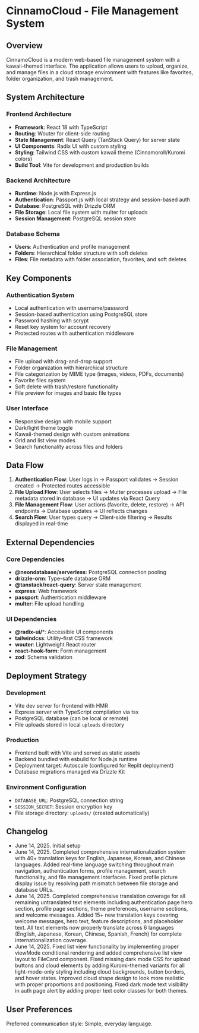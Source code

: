 # CinnamoCloud - File Management System

## Overview

CinnamoCloud is a modern web-based file management system with a kawaii-themed interface. The application allows users to upload, organize, and manage files in a cloud storage environment with features like favorites, folder organization, and trash management.

## System Architecture

### Frontend Architecture
- **Framework**: React 18 with TypeScript
- **Routing**: Wouter for client-side routing
- **State Management**: React Query (TanStack Query) for server state
- **UI Components**: Radix UI with custom styling
- **Styling**: Tailwind CSS with custom kawaii theme (Cinnamoroll/Kuromi colors)
- **Build Tool**: Vite for development and production builds

### Backend Architecture
- **Runtime**: Node.js with Express.js
- **Authentication**: Passport.js with local strategy and session-based auth
- **Database**: PostgreSQL with Drizzle ORM
- **File Storage**: Local file system with multer for uploads
- **Session Management**: PostgreSQL session store

### Database Schema
- **Users**: Authentication and profile management
- **Folders**: Hierarchical folder structure with soft deletes
- **Files**: File metadata with folder association, favorites, and soft deletes

## Key Components

### Authentication System
- Local authentication with username/password
- Session-based authentication using PostgreSQL store
- Password hashing with scrypt
- Reset key system for account recovery
- Protected routes with authentication middleware

### File Management
- File upload with drag-and-drop support
- Folder organization with hierarchical structure
- File categorization by MIME type (images, videos, PDFs, documents)
- Favorite files system
- Soft delete with trash/restore functionality
- File preview for images and basic file types

### User Interface
- Responsive design with mobile support
- Dark/light theme toggle
- Kawaii-themed design with custom animations
- Grid and list view modes
- Search functionality across files and folders

## Data Flow

1. **Authentication Flow**: User logs in → Passport validates → Session created → Protected routes accessible
2. **File Upload Flow**: User selects files → Multer processes upload → File metadata stored in database → UI updates via React Query
3. **File Management Flow**: User actions (favorite, delete, restore) → API endpoints → Database updates → UI reflects changes
4. **Search Flow**: User types query → Client-side filtering → Results displayed in real-time

## External Dependencies

### Core Dependencies
- **@neondatabase/serverless**: PostgreSQL connection pooling
- **drizzle-orm**: Type-safe database ORM
- **@tanstack/react-query**: Server state management
- **express**: Web framework
- **passport**: Authentication middleware
- **multer**: File upload handling

### UI Dependencies
- **@radix-ui/***: Accessible UI components
- **tailwindcss**: Utility-first CSS framework
- **wouter**: Lightweight React router
- **react-hook-form**: Form management
- **zod**: Schema validation

## Deployment Strategy

### Development
- Vite dev server for frontend with HMR
- Express server with TypeScript compilation via tsx
- PostgreSQL database (can be local or remote)
- File uploads stored in local `uploads` directory

### Production
- Frontend built with Vite and served as static assets
- Backend bundled with esbuild for Node.js runtime
- Deployment target: Autoscale (configured for Replit deployment)
- Database migrations managed via Drizzle Kit

### Environment Configuration
- `DATABASE_URL`: PostgreSQL connection string
- `SESSION_SECRET`: Session encryption key
- File storage directory: `uploads/` (created automatically)

## Changelog
- June 14, 2025. Initial setup
- June 14, 2025. Completed comprehensive internationalization system with 40+ translation keys for English, Japanese, Korean, and Chinese languages. Added real-time language switching throughout main navigation, authentication forms, profile management, search functionality, and file management interfaces. Fixed profile picture display issue by resolving path mismatch between file storage and database URLs.
- June 14, 2025. Completed comprehensive translation coverage for all remaining untranslated text elements including authentication page hero section, profile page sections, theme preferences, username sections, and welcome messages. Added 15+ new translation keys covering welcome messages, hero text, feature descriptions, and placeholder text. All text elements now properly translate across 6 languages (English, Japanese, Korean, Chinese, Spanish, French) for complete internationalization coverage.
- June 14, 2025. Fixed list view functionality by implementing proper viewMode conditional rendering and added comprehensive list view layout to FileCard component. Fixed missing dark mode CSS for upload buttons and cloud elements by adding Kuromi-themed variants for all light-mode-only styling including cloud backgrounds, button borders, and hover states. Improved cloud shape design to look more realistic with proper proportions and positioning. Fixed dark mode text visibility in auth page alert by adding proper text color classes for both themes.

## User Preferences

Preferred communication style: Simple, everyday language.